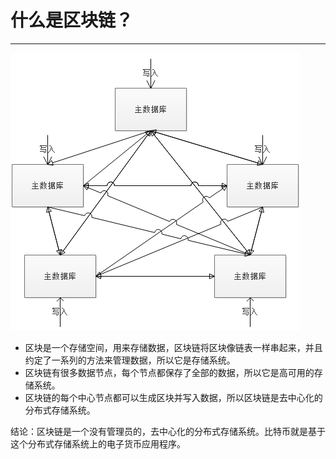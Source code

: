 # 什么是区块链？

---

![](/assets/004.png)

* 区块是一个存储空间，用来存储数据，区块链将区块像链表一样串起来，并且约定了一系列的方法来管理数据，所以它是存储系统。
* 区块链有很多数据节点，每个节点都保存了全部的数据，所以它是高可用的存储系统。
* 区块链的每个中心节点都可以生成区块并写入数据，所以区块链是去中心化的分布式存储系统。

结论：区块链是一个没有管理员的，去中心化的分布式存储系统。比特币就是基于这个分布式存储系统上的电子货币应用程序。
